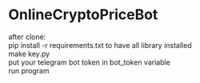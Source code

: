 # OnlineCryptoPriceBot
after clone:
<br>pip install -r requirements.txt to have all library installed
<br>make key.py
<br>put your telegram bot token in bot_token variable
<br>run program

